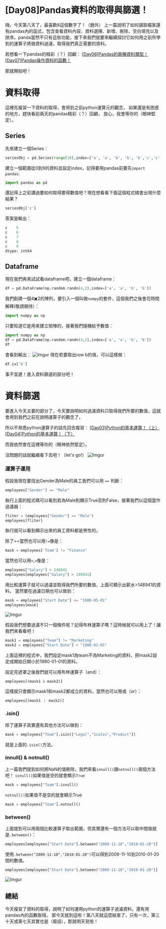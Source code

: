 # [Day08]Pandas資料的取得與篩選！

嗨，今天第八天了，最喜歡8這個數字了！（題外）
上一篇說明了如何讀取檔案還有pandas內的函式，包含查看資料內容、資料選擇、新增、刪除、空白填充以及排序。panda當然不只有這些功能，接下來我們就要來繼續探討它如何用之前所學到的運算子將做資料過濾，取得我們真正需要的資料。

若想看一下pandas的精彩（？）回顧：
[[Day06]Pandas的兩種資料類型！](https://ithelp.ithome.com.tw/articles/10193394)
[[Day07]Pandas操作資料的函數！](https://ithelp.ithome.com.tw/articles/10193421)

那就開始吧！
# 資料取得
這裡先複習一下資料的取得，會用到之前python運算元的觀念，
如果還是有困惑的地方，趕快看前兩天的pandas精彩（？）回顧，
放心，我會等你的（眼神堅定）。

## Series
先來建立一個Series：
```python
seriesObj = pd.Series(range(10),index=['a', 'a', 'b', 'b', 'b','c','c','c','c','c'])
```
建立一個範圍從0到9的資料並設定index，記得要用pandas前要先`import pandas`:
```python
import pandas as pd
```
還記得上之前講過要如何取得要得數值吧？現在想看看下面這個程式碼會出現什麼結果？
```python
seriesObj['c'] 
```
答案是輸出：
```python
c    5
c    6
c    7
c    8
c    9
dtype: int64
```

## Dataframe
現在我們再來試試看dataframe吧，建立一個dataframe：
```python
df = pd.DataFrame(np.random.randn(4,2),index=['a', 'a', 'b', 'b'])
```
我們創建一個4✖️2的陣列，要引入一個叫做`numpy`的套件，這個我們之後會花時間解釋(敬請期待）：
```python
import numpy as np
```
只要知道它是用來建立矩陣的，接著我們隨機給予數值：
```python
import numpy as np
df = pd.DataFrame(np.random.randn(4,2),index=['a', 'a', 'b', 'b'])
df
```
會看到輸出：
![Imgur](https://i.imgur.com/WhOFwWJ.png)
現在若要取出row b的值，可以這樣做：
```python
df.ix['b']
```

事不宜遲！進入資料篩選的部分吧！
# 資料篩選
要進入今天主要的部分了，今天要說明如何過濾資料只取得我們所要的數值，這就會用到我們之前在說明運算子的觀念了，

所以不熟悉python運算子的話先回去複習：
[[Day03]Python的基本運算！（上）](https://ithelp.ithome.com.tw/articles/10192814)
[[Day04]Python的基本運算！（下）](https://ithelp.ithome.com.tw/articles/10193001)

而我依然會在這裡等你的（眼神依然堅定）。

沒問題的話就繼續看下去吧！（let's go!）
![Imgur](https://i.imgur.com/ijp4aAm.png)

### 運算子運用
假設我現在要找出Gender為Male的員工我們可以用 `==` 判斷：
```python
employees["Gender"] == "Male"
```
執行上面的程式碼可以看到若為Male則顯示True否則False，接著我們以這個當作過濾器：
```python
fliter = (employees["Gender"] == "Male")
employees[fliter]
```
執行就可以看到顯示出來的員工資料都是男性的。

除了==當然也可以用`!=`像是：
```python
mask = employees['Team'] != "Finance"
```

當然也可以用`<`,`>`像是：
```python
employees["Salary"] > 148941
employees[employees["Salary"] > 148941]
```
用比較運算子就可以過濾並取得我們所要的數值，上面可顯示出薪水>148941的資料。
當然要在過濾日期也可以做到：
```python
mask = employees["Start Date"] <= "1980-05-01"
employees[mask]
```
![Imgur](https://i.imgur.com/GozzqTT.png)

假設我們想要過濾不只一個條件呢？記得布林運算子嗎？這時候就可以用上了！讓我們來看看吧！
```python
mask1 = employees["Team"] != "Marketing"
mask2 = employees["Start Date"] < "1980-01-01"
```
上面這裡的程式中，我們設定mask1為team不為Marketing的資料，把mask2設定成開始日期小於1980-01-01的資料。

設定完遮罩之後我們就可以用布林運算子（and）：
```python
employees[(mask1 & mask2)] 
```
這樣就只會顯示mask1和mask2都成立的資料，當然也可以用或（or）：
```python
employees[(mask1 ｜ mask2)] 
```

### .isin()
除了運算子其實還有其他方法可以做到：
```python
mask = employees["Team"].isin(["Legal","Scales","Product"])
```
就是上面的`.isin()`方法。

### innull() & notnull()
上一篇我們提到如何將NaN的值刪除，我們來看`innull()`跟`notnull()`兩個方法吧！
`isnull()`如果值是空的就會顯示`True`
```python
mask = employees["Team"].isnull()
```

`notnull()`如果值不是空的就會顯示True
```python
mask = employees["Team"].notnull()
```

### between()
上面提到可以用兩個比較運算子取出範圍，但其實還有一個方法可以取中間值就是`.between()`：
```python
employees[employees["Start Date"].between("2009-11-10","2010-01-20")]
```
使用`.between("2009-11-10","2010-01-20")`可以得到2009-11-10到2010-01-20間的數值。
```python
employees[employees["Start Date"].between("2009-11-10","2010-01-20")]
```

![Imgur](https://i.imgur.com/YvTKQzO.png)

## 總結
今天複習了資料的取得，說明了如何運用python的運算子過濾資料，還有用pandas內的函數取得。
那今天就到這啦！第八天就這麼結束了，只有一次，第三十天或第七天其實也是（廢話），那就明天見啦！
